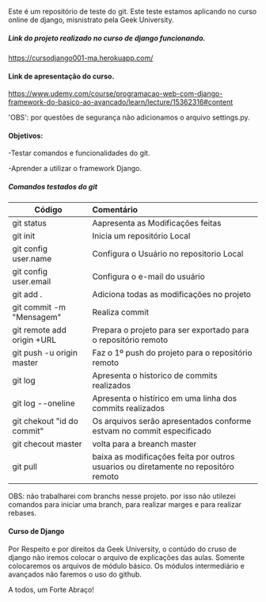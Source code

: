 Este é um repositório de teste do git. Este teste estamos 
aplicando no curso online de django, misnistrato pela 
Geek University.

##### Link do projeto realizado no curso de django funcionando.

https://cursodjango001-ma.herokuapp.com/

#### Link de apresentação do curso.

https://www.udemy.com/course/programacao-web-com-django-framework-do-basico-ao-avancado/learn/lecture/15362316#content

'OBS': por questões de segurança não adicionamos o arquivo settings.py.

#### Objetivos:

-Testar comandos e funcionalidades do git.

-Aprender a utilizar o framework Django.  

##### Comandos testados do git

Código | Comentário
-------|:-----------
git status | Aapresenta as Modificações feitas
git init | Inicia um repositório Local
git config user.name | Configura o Usuário no repositorio Local
git config user.email | Configura o e-mail do usuário
git add . | Adiciona todas as modificações no projeto
git commit -m "Mensagem" | Realiza commit
git remote add origin +URL | Prepara o projeto para ser exportado para o repositório remoto 
git push -u origin master | Faz o 1º push do projeto para o repositório remoto
git log | Apresenta o historico de commits realizados
git log --oneline | Apresenta o histírico em uma linha dos commits realizados
git chekout "id do commit" | Os arquivos serão apresentados conforme estvam no commit especificado
git checout master | volta para a breanch master
git pull | baixa as modificações feita por outros usuarios ou diretamente no repositóro remoto 

OBS: não trabalharei com branchs nesse projeto. por isso não utilezei comandos
para iniciar uma branch, para realizar marges e para realizar rebases.

#### Curso de Django

Por Respeito e por direitos da Geek University, o contúdo do cruso de django não 
iremos colocar o arquivo de explicações das aulas. Somente colocaremos os arquivos
de módulo básico. Os módulos intermediário e avançados não faremos o uso do github. 


 
A todos, um Forte Abraço!

